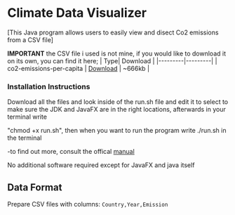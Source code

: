 # Climate Data Visualizer

[This Java program allows users to easily view and disect Co2 emissions from a CSV file]




**IMPORTANT**
the CSV file i used is not mine, if you would like to download it on its own, you can find it here;
| Type| Download | 
|---------|---------| 
| co2-emissions-per-capita | [Download](https://drive.google.com/file/d/1-j6CBaCCES7OYrvHeTGRLQAzrL0G5fK0/view?usp=sharing) | ~666kb |


### Installation Instructions

Download all the files and look inside of the run.sh file and edit it to select to make sure the JDK and JavaFX are in the right locations, afterwards in your terminal write 

"chmod +x run.sh", then when you want to run the program write ./run.sh in the terminal


-to find out more, consult the offical [manual](https://docs.google.com/document/d/10Py-BVxa6Q8AZePI0iN2OhFsjDN-6pdl/edit?usp=drive_link&ouid=115662500140973273474&rtpof=true&sd=true)


No additional software required except for JavaFX and java itself

## Data Format
Prepare CSV files with columns: `Country,Year,Emission`
